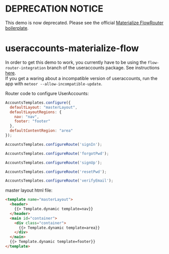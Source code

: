 # DEPRECATION NOTICE

This demo is now deprecated. Please see the official [Materialize FlowRouter boilerplate](https://github.com/meteor-useraccounts/boilerplates/tree/master/materialize-flow-router).

# useraccounts-materialize-flow

In order to get this demo to work, you currently have to be using the `flow-router-integration` branch of the useraccounts package. See instructions [here](https://github.com/meteor-useraccounts/core/blob/master/Guide.md#flow-router-integration).  
If you get a waring about a incompatible version of useraccounts, run the app with `meteor --allow-incompatible-update`.

Router code to configure UserAccounts:

````javascript
AccountsTemplates.configure({
  defaultLayout: "masterLayout",
  defaultLayoutRegions: {
    nav: "nav",
    footer: "footer"
  },
  defaultContentRegion: "area"
});

AccountsTemplates.configureRoute('signIn');

AccountsTemplates.configureRoute('forgotPwd');

AccountsTemplates.configureRoute('signUp');

AccountsTemplates.configureRoute('resetPwd');

AccountsTemplates.configureRoute('verifyEmail');
`````

master layout html file:
````html
<template name="masterLayout">
  <header>
    {{> Template.dynamic template=nav}}
  </header>
  <main id="container">
    <div class="container">
      {{> Template.dynamic template=area}}
    </div>
  </main>
  {{> Template.dynamic template=footer}}
</template>
````
